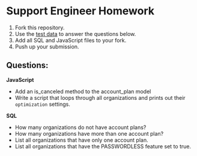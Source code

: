 # Support Engineer Homework

1. Fork this repository.
2. Use the [test data](https://github.com/smartrr-hello/support_engineer_homework/blob/main/test%20dataset%20-%20organization_orm.csv) to answer the questions below. 
3. Add all SQL and JavaScript files to your fork.
4. Push up your submission.

## Questions:

**JavaScript**
- Add an is_canceled method to the account_plan model
- Write a script that loops through all organizations and prints out their `optimization` settings.

**SQL**
- How many organizations do not have account plans? 
- How many organizations have more than one account plan?
- List all organizations that have only one account plan.
- List all organizations that have the PASSWORDLESS feature set to true.
